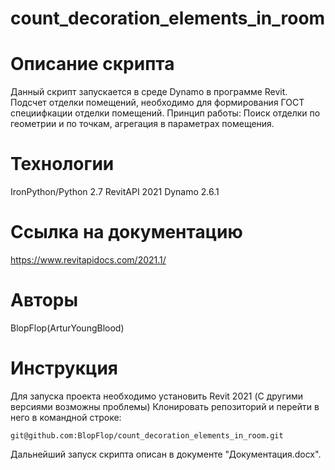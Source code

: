 # count_decoration_elements_in_room
# Описание скрипта
Данный скрипт запускается в среде Dynamo в программе Revit.
Подсчет отделки помещений, необходимо для формирования ГОСТ
специифкации отделки помещений.
Принцип работы:
Поиск отделки по геометрии и по точкам, агрегация в параметрах помещения. 

# Технологии
IronPython/Python 2.7
RevitAPI 2021
Dynamo 2.6.1

# Ссылка на документацию
https://www.revitapidocs.com/2021.1/

# Авторы
BlopFlop(ArturYoungBlood)

# Инструкция
Для запуска проекта необходимо установить Revit 2021 (С другими версиями возможны проблемы)
Клонировать репозиторий и перейти в него в командной строке:

```
git@github.com:BlopFlop/count_decoration_elements_in_room.git
```
Дальнейший запуск скрипта описан в документе "Документация.docx".
